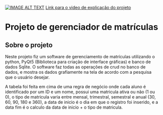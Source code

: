[![IMAGE ALT TEXT](https://user-images.githubusercontent.com/65437607/112191507-da86be00-8be4-11eb-90fd-cb871adc7e25.png)](http://www.youtube.com/watch?v=eRzS9EJqEt4& "Video explicando o funcionamento do projeto")
<a href='http://www.youtube.com/watch?v=eRzS9EJqEt4&'>Link para o video de explicação do projeto </a>

<h1>Projeto de gerenciador de matrículas </h1>
<h2>Sobre o projeto </h2>
<p>Neste projeto fiz um software de gerenciamento de matrículas utilizando o python, PyQt5 (Biblioteca para criação de interface gráficas) e banco de dados Sqlite. O software faz todas as operações de crud no banco de dados, e mostra os dados grafiamente na tela de acordo com a pesquisa que o usuário desejar.

 A tabela foi feita em cima de uma regra de negócio onde cada aluno é identificado por um ID e um nome, possui uma matricula ativa ou não (1 ou 0), o tipo de matricula varia entre mensal, trimestral, semestral e anual (30, 60, 90, 180 e 360), a data de inicio é o dia em que o registro foi inserido, e a data fim é o calculo da data de inicio + o tipo de matricula. </p>

